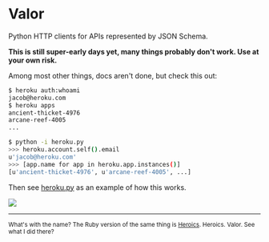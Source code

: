 # Valor

Python HTTP clients for APIs represented by JSON Schema.

**This is still super-early days yet, many things probably don't work. Use at your own risk.**

Among most other things, docs aren't done, but check this out:

```bash
$ heroku auth:whoami
jacob@heroku.com
$ heroku apps
ancient-thicket-4976
arcane-reef-4005
...

$ python -i heroku.py
>>> heroku.account.self().email
u'jacob@heroku.com'
>>> [app.name for app in heroku.app.instances()]
[u'ancient-thicket-4976', u'arcane-reef-4005', ...]
```

Then see [heroku.py](https://github.com/jacobian/valor/blob/master/heroku.py) as an example of how this works.

![](http://img4.wikia.nocookie.net/__cb20130412040940/cso/images/1/19/Notbad.jpg)

----

<small>What's with the name? The Ruby version of the same thing is [Heroics](https://github.com/interagent/heroics). Heroics. Valor. See what I did there?</small>
